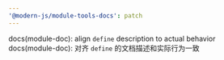 ```yaml
---
'@modern-js/module-tools-docs': patch
---
```


docs(module-doc): align `define` description to actual behavior
docs(module-doc): 对齐 `define` 的文档描述和实际行为一致
